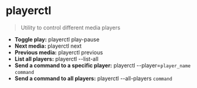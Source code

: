 # playerctl
> Utility to control different media players
- **Toggle play:**
playerctl play-pause
- **Next media:**
playerctl next
- **Previous media:**
playerctl previous
- **List all players:**
playerctl --list-all
- **Send a command to a specific player:**
playerctl --player=`player_name` `command`
- **Send a command to all players:**
playerctl --all-players `command`
